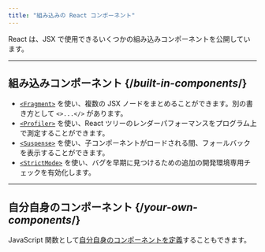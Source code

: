 ```yaml
---
title: "組み込みの React コンポーネント"
---
```


<Intro>

React は、JSX で使用できるいくつかの組み込みコンポーネントを公開しています。

</Intro>

---

## 組み込みコンポーネント {/*built-in-components*/}

* [`<Fragment>`](/reference/react/Fragment) を使い、複数の JSX ノードをまとめることができます。別の書き方として `<>...</>` があります。
* [`<Profiler>`](/reference/react/Profiler) を使い、React ツリーのレンダーパフォーマンスをプログラム上で測定することができます。
* [`<Suspense>`](/reference/react/Suspense) を使い、子コンポーネントがロードされる間、フォールバックを表示することができます。
* [`<StrictMode>`](/reference/react/StrictMode) を使い、バグを早期に見つけるための追加の開発環境専用チェックを有効化します。

---

## 自分自身のコンポーネント {/*your-own-components*/}

JavaScript 関数として[自分自身のコンポーネントを定義](/learn/your-first-component)することもできます。
